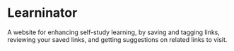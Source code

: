 # Learninator
A website for enhancing self-study learning, by saving and tagging links, reviewing your saved links, and getting suggestions on related links to visit.
